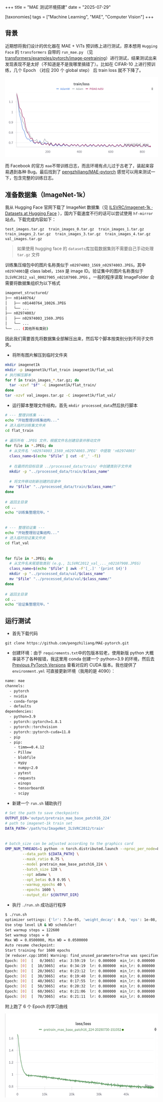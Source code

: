 +++
title = "MAE 测试环境搭建"
date = "2025-07-29"

[taxonomies]
tags =  ["Machine Learning", "MAE", "Computer Vision"]
+++

## 背景

近期想将我们设计的优化器在 MAE + ViTs 预训练上进行测试，原本想用 `Hugging Face`​ 的 `transformers`​ 自带的 `run_mae.py`​ （见 [transformers/examples/pytorch/image-pretraining](https://github.com/huggingface/transformers/tree/main/examples/pytorch/image-pretraining)）进行测试，结果测试出来发现表现不是太好（不知道是不是我哪里搞错了）。比如在 CIFAR-10 上进行预训练，几个 Epoch （对应 200 个 global step） 后 train loss 就不下降了。

![train-loss-mae-vit-cifar10-epoch50](assets/train-loss-mae-vit-cifar10-epoch50-20250730091452-ntqwezp.png)​

而 Facebook 的官方 `mae`​ 不带训练日志，而且环境有点儿过于古老了，装起来容易遇到各种 Bug。最后找到了 [pengzhiliang/MAE-pytorch](https://github.com/pengzhiliang/MAE-pytorch) 感觉可以用来测试一下，包含完整的训练日志。

## 准备数据集（ImageNet-1k）

我从 Hugging Face 官网下载了 ImageNet 数据集（见 [ILSVRC/imagenet-1k · Datasets at Hugging Face](https://huggingface.co/datasets/ILSVRC/imagenet-1k) ），国内下载速度不行的话可以尝试使用 `hf-mirror`​ 站点。下载完成内容如下：

```
test_images.tar.gz  train_images_0.tar.gz  train_images_1.tar.gz  train_images_2.tar.gz  train_images_3.tar.gz  train_images_4.tar.gz  val_images.tar.gz
```

> 如果使用 hugging face 的 `datasets`​ 库加载数据集则不需要自己手动处理 `tar.gz`​ 文件

训练集压缩包中的图片名称类似于 `n02974003_1569_n02974003.JPEG`​，其中 `n02974003`​ 是 class label，`1569`​ 是 image ID。验证集中的图片名称类似于 `ILSVRC2012_val_00027905_n02107908.JPEG`​ 。一般的程序读取 ImageFolder 会需要将数据集组织为以下格式

```bash
imagenet_structured/
├── n01440764/
│   ├── n01440764_10026.JPEG
│   └── ...
├── n02974003/
│   ├── n02974003_1569.JPEG
│   └── ...
└── ... (其他所有类别)
```

因此我们需要首先将数据集全部解压出来，然后写个脚本按类别分到不同子文件夹。

- 将所有图片解压到临时文件夹

```bash
mkdir imagenet1k
mkdir -p imagenet1k/flat_train imagenet1k/flat_val
# 执行解压脚本
for f in train_images_*.tar.gz; do
  tar -xzvf "$f" -C imagenet1k/flat_train/
done
tar -xzvf val_images.tar.gz -C imagenet1k/flat_val/
```

- 运行脚本整理文件结构，首先 `mkdir processed_data`​ 然后执行脚本

```bash
# --- 整理训练集 ---
echo "开始整理训练集结构..."
# 进入临时训练集文件夹
cd flat_train

# 遍历所有 .JPEG 文件，根据文件名创建目录并移动文件
for file in *.JPEG; do
  # 从文件名 'n02974003_1569_n02974003.JPEG' 中提取 'n02974003'
  class_name=$(echo "$file" | cut -d'_' -f1)
  
  # 在最终的目标目录 ../processed_data/train/ 中创建类别子文件夹
  mkdir -p "../processed_data/train/$class_name"
  
  # 将文件移动到新创建的目录中
  mv "$file" "../processed_data/train/$class_name/"
done

# 返回主目录
cd ..
echo "训练集整理完毕。"


# --- 整理验证集 ---
echo "开始整理验证集结构..."
# 进入临时验证集文件夹
cd flat_val


for file in *.JPEG; do
  # 从文件名末尾提取类别 (e.g., ILSVRC2012_val_..._n02107908.JPEG)
  class_name=$(echo "$file" | awk -F'[_.]' '{print $4}')
  mkdir -p "../processed_data/val/$class_name"
  mv "$file" "../processed_data/val/$class_name/"
done

# 返回主目录
cd ..
echo "验证集整理完毕。"
```

## 运行测试

- 首先下载代码

```
git clone https://github.com/pengzhiliang/MAE-pytorch.git
```

- 创建环境：由于 `requirements.txt`​ 中的包版本较老，使用新版 python 大概率装不了各种报错，我这里用 conda 创建一个 python=3.9 的环境，然后去 [Previous PyTorch Versions](https://pytorch.org/get-started/previous-versions/) 查看对应的 CUDA 版本。我也提供了 `environment.yml`​ 可直接更新环境（我用的是 4090）：

```bash
name: mae
channels:
  - pytorch
  - nvidia
  - conda-forge
  - defaults
dependencies:
  - python=3.9
  - pytorch::pytorch=1.8.1
  - pytorch::torchvision
  - pytorch::pytorch-cuda=11.8
  - pip
  - pip:
    - timm==0.4.12
    - Pillow
    - blobfile
    - mypy
    - numpy<2.0
    - pytest
    - requests
    - einops
    - tensorboardX
    - scipy
```

- 新建一个 `run.sh`​ 辅助执行

```bash
# Set the path to save checkpoints
OUTPUT_DIR='output/pretrain_mae_base_patch16_224'
# path to imagenet-1k train set
DATA_PATH='/path/to/ImageNet_ILSVRC2012/train'


# batch_size can be adjusted according to the graphics card
OMP_NUM_THREADS=1 python -m torch.distributed.launch --nproc_per_node=8 run_mae_pretraining.py \
        --data_path ${DATA_PATH} \
        --mask_ratio 0.75 \
        --model pretrain_mae_base_patch16_224 \
        --batch_size 128 \
        --opt adamw \
        --opt_betas 0.9 0.95 \
        --warmup_epochs 40 \
        --epochs 1600 \
        --output_dir ${OUTPUT_DIR}
```

- 执行 `./run.sh`​ 成功运行程序

```bash
$ ./run.sh                                                                                                                                                                                     (mae) 
optimizer settings: {'lr': 7.5e-05, 'weight_decay': 0.0, 'eps': 1e-08, 'betas': [0.9, 0.95]}
Use step level LR & WD scheduler!
Set warmup steps = 122600
Set warmup steps = 0
Max WD = 0.0500000, Min WD = 0.0500000
Auto resume checkpoint: 
Start training for 1600 epochs
[W reducer.cpp:1050] Warning: find_unused_parameters=True was specified in DDP constructor, but did not find any unused parameters. This flag results in an extra traversal of the autograd graph every iteration, which can adversely affect performance. If your model indeed never has any unused parameters, consider turning this flag off. Note that this warning may be a false positive your model has flow control causing later iterations to have unused parameters. (function operator())
Epoch: [0]  [   0/3065]  eta: 3:59:19  lr: 0.000000  min_lr: 0.000000  loss: 1.6757 (1.6757)  loss_scale: 65536.0000 (65536.0000)  weight_decay: 0.0500 (0.0500)  grad_norm: 2.4795 (2.4795)  time: 4.6849  data: 3.0511  max mem: 6911
Epoch: [0]  [  10/3065]  eta: 0:34:19  lr: 0.000000  min_lr: 0.000000  loss: 1.6727 (1.6722)  loss_scale: 65536.0000 (65536.0000)  weight_decay: 0.0500 (0.0500)  grad_norm: 2.4795 (2.4770)  time: 0.6740  data: 0.3446  max mem: 8010
Epoch: [0]  [  20/3065]  eta: 0:23:12  lr: 0.000000  min_lr: 0.000000  loss: 1.6720 (1.6713)  loss_scale: 65536.0000 (65536.0000)  weight_decay: 0.0500 (0.0500)  grad_norm: 2.4731 (2.4757)  time: 0.2458  data: 0.0447  max mem: 8010
Epoch: [0]  [  30/3065]  eta: 0:19:40  lr: 0.000000  min_lr: 0.000000  loss: 1.6711 (1.6712)  loss_scale: 65536.0000 (65536.0000)  weight_decay: 0.0500 (0.0500)  grad_norm: 2.4731 (2.4737)  time: 0.2321  data: 0.0290  max mem: 8010
Epoch: [0]  [  40/3065]  eta: 0:17:55  lr: 0.000000  min_lr: 0.000000  loss: 1.6698 (1.6707)  loss_scale: 65536.0000 (65536.0000)  weight_decay: 0.0500 (0.0500)  grad_norm: 2.4698 (2.4723)  time: 0.2486  data: 0.0466  max mem: 8010
Epoch: [0]  [  50/3065]  eta: 0:20:32  lr: 0.000000  min_lr: 0.000000  loss: 1.6684 (1.6703)  loss_scale: 65536.0000 (65536.0000)  weight_decay: 0.0500 (0.0500)  grad_norm: 2.4694 (2.4712)  time: 0.4394  data: 0.2366  max mem: 8010
Epoch: [0]  [  60/3065]  eta: 0:21:06  lr: 0.000000  min_lr: 0.000000  loss: 1.6665 (1.6693)  loss_scale: 65536.0000 (65536.0000)  weight_decay: 0.0500 (0.0500)  grad_norm: 2.4636 (2.4694)  time: 0.5570  data: 0.3525  max mem: 8010
Epoch: [0]  [  70/3065]  eta: 0:21:11  lr: 0.000000  min_lr: 0.000000  loss: 1.6646 (1.6685)  loss_scale: 65536.0000 (65536.0000)  weight_decay: 0.0500 (0.0500)  grad_norm: 2.4563 (2.4678)  time: 0.4655  data: 0.2640  max mem: 8010
```

附上跑了 6 个 Epoch 的学习曲线

![image](assets/image-20250730163459-w40dw7h.png)​

‍
